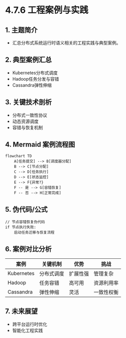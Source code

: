 # 4.7.6 工程案例与实践

## 1. 主题简介

- 汇总分布式系统运行时语义相关的工程实践与典型案例。

## 2. 典型案例汇总

- Kubernetes分布式调度
- Hadoop任务分发与容错
- Cassandra弹性伸缩

## 3. 关键技术剖析

- 分布式一致性协议
- 动态资源调度
- 容错与恢复机制

## 4. Mermaid 案例流程图

```mermaid
flowchart TD
    A[任务提交] --> B[调度器分配]
    B --> C[节点分配]
    C --> D[任务执行]
    D --> E[状态监控]
    E --> F{异常?}
    F -- 是 --> G[容错恢复]
    F -- 否 --> H[正常完成]
```

## 5. 伪代码/公式

```pseudo
// 节点容错恢复伪代码
if 节点执行失败:
    启动任务迁移与恢复流程
```

## 6. 案例对比分析

| 案例 | 关键机制 | 优势 | 挑战 |
|---|---|---|---|
| Kubernetes | 分布式调度 | 扩展性强 | 管理复杂 |
| Hadoop | 任务容错 | 高可用 | 资源利用率 |
| Cassandra | 弹性伸缩 | 灵活 | 一致性权衡 |

## 7. 未来展望

- 跨平台运行时优化
- 智能化工程实践
